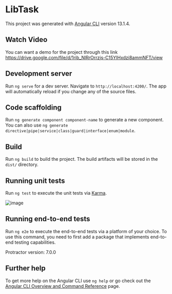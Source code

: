 # LibTask

This project was generated with [Angular CLI](https://github.com/angular/angular-cli) version 13.1.4.

## Watch Video
You can want a demo for the project through this link
https://drive.google.com/file/d/1rib_NlRrOrrzjs-C15YIHxdzi8ammNFT/view

## Development server

Run `ng serve` for a dev server. Navigate to `http://localhost:4200/`. The app will automatically reload if you change any of the source files.

## Code scaffolding

Run `ng generate component component-name` to generate a new component. You can also use `ng generate directive|pipe|service|class|guard|interface|enum|module`.

## Build

Run `ng build` to build the project. The build artifacts will be stored in the `dist/` directory.

## Running unit tests

Run `ng test` to execute the unit tests via [Karma](https://karma-runner.github.io).

![image](https://user-images.githubusercontent.com/46627901/173245805-b140f415-acd4-4323-94b8-1654c081df84.png)


## Running end-to-end tests

Run `ng e2e` to execute the end-to-end tests via a platform of your choice. To use this command, you need to first add a package that implements end-to-end testing capabilities.

Protractor version: 7.0.0

## Further help

To get more help on the Angular CLI use `ng help` or go check out the [Angular CLI Overview and Command Reference](https://angular.io/cli) page.
